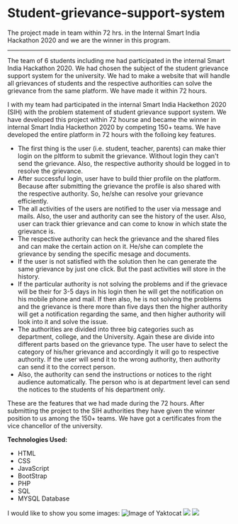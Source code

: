# Student-grievance-support-system
The project made in team within 72 hrs. in the Internal Smart India Hackathon 2020 and we are the winner in this program.
**********************************************************************************************************************************
The team of 6 students including me had participated in the internal Smart India Hackathon 2020. We had chosen the subject of the student grievance support system for the university. We had to make a website that will handle all grievances of students and the respective authorities can solve the grievance from the same platform. We have made it within 72 hours.

I with my team had participated in the internal Smart India Hackethon 2020 (SIH) with the problem statement of student grievance support system. We have developed this project within 72 hourse and became the winner in internal Smart India Hackethon 2020 by competing 150+ teams. We have developed the entire platform in 72 hours with the folloing key features.

 - The first thing is the user (i.e. student, teacher, parents) can make thier login on the pltform to submit the grievance. Without login they can't send the grievance. Also, the respective authority should be logged in to resolve the grievance.
 - After successful login, user have to build thier profile on the platform. Because after submitting the grievance the profile is also shared with the respective authority. So, he/she can resolve your grievance efficiently.
 - The all activities of the users are notified to the user via message and mails. Also, the user and authority can see the history of the user. Also, user can track thier grievance and can come to know in which state the grievance is.
 - The respective authority can heck the grievance and the shared files and can make the certain action on it. He/she can complete the grievance by sending the specific mesage and documents.
 - If the user is not satisfied with the solution then he can generate the same grievance by just one click. But the past activities will store in the history.
 - If the particular authority is not solving the problems and if the grievace will be their for 3-5 days in his login then he will get the notification on his mobile phone and mail. If then also, he is not solving the problems and the grievance is there more than five days then the higher authority will get a notification regarding the same, and then higher authority will look into it and solve the issue.
 - The authorities are divided into three big categories such as department, college, and the University. Again these are divide into different parts based on the grievance type. The user have to select the category of his/her grievance and accordingly it will go to respective authority. If the user will send it to the wrong authority, then authority can send it to the correct person.
 - Also, the authority can send the instructions or notices to the right audience automatically. The person who is at department level can send the notices to the students of his department only.


These are the features that we had made during the 72 hours. After submitting the project to the SIH authorities they have given the winner position to us among the 150+ teams. We have got a certificates from the vice chancellor of the university.

**Technologies Used:**
* HTML
* CSS
* JavaScript
* BootStrap
* PHP
* SQL
* MYSQL Database

I would like to show you some images:
![Image of Yaktocat](https://i.imgur.com/JHdVxJd.jpg)
![](https://i.imgur.com/FcnDwh1.jpg)
![](https://i.imgur.com/FeOA1Ub.jpg)
